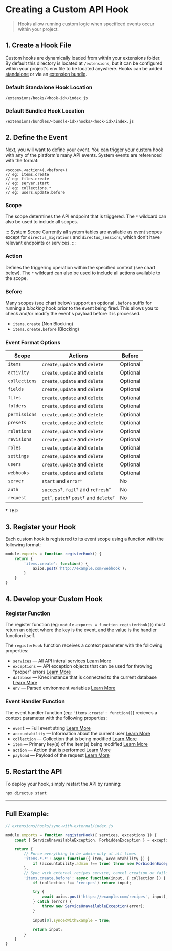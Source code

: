 # Creating a Custom API Hook

> Hooks allow running custom logic when specificed events occur within your project.

## 1. Create a Hook File

Custom hooks are dynamically loaded from within your extensions folder. By default this directory is located at `/extensions`, but it can be configured within your project's env file to be located anywhere. Hooks can be added [standalone](#) or via an [extension bundle](#).

### Default Standalone Hook Location
```
/extensions/hooks/<hook-id>/index.js
```

### Default Bundled Hook Location
```
/extensions/bundles/<bundle-id>/hooks/<hook-id>/index.js
```

## 2. Define the Event

Next, you will want to define your event. You can trigger your custom hook with any of the platform's many API events. System events are referenced with the format:

```
<scope>.<action>(.<before>)
// eg: items.create
// eg: files.create
// eg: server.start
// eg: collections.*
// eg: users.update.before
```

### Scope

The scope determines the API endpoint that is triggered. The `*` wildcard can also be used to include all scopes.

::: System Scope
Currently all system tables are available as event scopes except for `directus_migrations` and `directus_sessions`, which don't have relevant endpoints or services.
:::

### Action

Defines the triggering operation within the specified context (see chart below). The `*` wildcard can also be used to include all actions available to the scope.

### Before

Many scopes (see chart below) support an optional `.before` suffix for running a _blocking_ hook prior to the event being fired. This allows you to check and/or modify the event's payload before it is processed.

* `items.create` (Non Blocking)
* `items.create.before` (Blocking)

### Event Format Options

| Scope         | Actions                                | Before   |
|---------------|----------------------------------------|----------|
| `items`       | `create`, `update` and `delete`        | Optional |
| `activity`    | `create`, `update` and `delete`        | Optional |
| `collections` | `create`, `update` and `delete`        | Optional |
| `fields`      | `create`, `update` and `delete`        | Optional |
| `files`       | `create`, `update` and `delete`        | Optional |
| `folders`     | `create`, `update` and `delete`        | Optional |
| `permissions` | `create`, `update` and `delete`        | Optional |
| `presets`     | `create`, `update` and `delete`        | Optional |
| `relations`   | `create`, `update` and `delete`        | Optional |
| `revisions`   | `create`, `update` and `delete`        | Optional |
| `roles`       | `create`, `update` and `delete`        | Optional |
| `settings`    | `create`, `update` and `delete`        | Optional |
| `users`       | `create`, `update` and `delete`        | Optional |
| `webhooks`    | `create`, `update` and `delete`        | Optional |
| `server`      | `start` and `error`†                   | No       |
| `auth`        | `success`†, `fail`† and `refresh`†     | No       |
| `request`     | `get`†, `patch`† `post`† and `delete`† | No       |

† TBD

## 3. Register your Hook

Each custom hook is registered to its event scope using a function with the following format:

```js
module.exports = function registerHook() {
	return {
		'items.create': function() {
			axios.post('http://example.com/webhook');
		}
	}
}
```

## 4. Develop your Custom Hook

### Register Function

The register function (eg: `module.exports = function registerHook()`) must return an object where the key is the event, and the value is the handler function itself.

The `registerHook` function receives a context parameter with the following properties:

* `services` — All API interal services [Learn More](#)
* `exceptions` — API exception objects that can be used for throwing "proper" errors [Learn More](#)
* `database` — Knex instance that is connected to the current database [Learn More](#)
* `env` — Parsed environment variables [Learn More](#)

### Event Handler Function

The event handler function (eg: `'items.create': function()`) recieves a context parameter with the following properties:

* `event` — Full event string [Learn More](#)
* `accountability` — Information about the current user [Learn More](#)
* `collection` — Collection that is being modified [Learn More](#)
* `item` — Primary key(s) of the item(s) being modified [Learn More](#)
* `action` — Action that is performed [Learn More](#)
* `payload` — Payload of the request [Learn More](#)

## 5. Restart the API

To deploy your hook, simply restart the API by running:

```bash
npx directus start
```

---

## Full Example:

```js
// extensions/hooks/sync-with-external/index.js

module.exports = function registerHook({ services, exceptions }) {
	const { ServiceUnavailableException, ForbiddenException } = exceptions;

	return {
		// Force everything to be admin-only at all times
		'items.*.*': async function({ item, accountability }) {
			if (accountability.admin !== true) throw new ForbiddenException();
		},
		// Sync with external recipes service, cancel creation on failure
		'items.create.before': async function(input, { collection }) {
			if (collection !== 'recipes') return input;

			try {
				await axios.post('https://example.com/recipes', input);
			} catch (error) {
				throw new ServiceUnavailableException(error);
			}

			input[0].syncedWithExample = true;

			return input;
		}
	}
}
```
